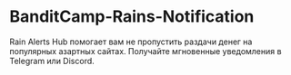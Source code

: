 # BanditCamp-Rains-Notification
Rain Alerts Hub помогает вам не пропустить раздачи денег на популярных азартных сайтах. Получайте мгновенные уведомления в Telegram или Discord.
